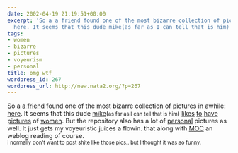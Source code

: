 ```yaml
---
date: 2002-04-19 21:19:51+00:00
excerpt: 'So a a friend found one of the most bizarre collection of pictures in awhile:
  here. It seems that this dude mike(as far as I can tell that is him) likes '
tags:
- women
- bizarre
- pictures
- voyeurism
- personal
title: omg wtf
wordpress_id: 267
wordpress_url: http://new.nata2.org/?p=267
---
```


So a <a href="http://www.mikecompton.com">a friend</a> found one of the most bizarre collection of pictures in awhile: <a href="http://www.skinnymike.com/chicks/">here</a>. It seems that this dude <a href="http://www.skinnymike.com/chicks/idea.jpg">mike</a>(<small>as far as I can tell that is him</small>) <a href="http://www.skinnymike.com/chicks/zhang2-large.jpg">likes</a> <a href="http://www.skinnymike.com/chicks/sky-large.jpg">to</a> <a href="http://www.skinnymike.com/chicks/landry-large.jpg">have</a> <a href="http://www.skinnymike.com/chicks/burke-large.jpg">pictures</a> of <a href="http://www.skinnymike.com/chicks/britney1.jpg">women</a>. But the repository also has a lot of <a href="http://www.skinnymike.com/chicks/hardcore.jpg">personal</a> pictures as well. It just gets my voyeuristic juices a flowin. that along with <a href="http://makeoutclub.com">MOC</a> an weblog reading of course. <br/><small>i normally don't want to post shite like those pics.. but I thought it was so funny</a>.